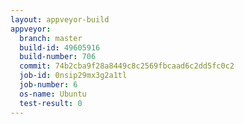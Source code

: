 ```yaml
---
layout: appveyor-build
appveyor:
  branch: master
  build-id: 49605916
  build-number: 706
  commit: 74b2cba9f28a8449c8c2569fbcaad6c2dd5fc0c2
  job-id: 0nsip29mx3g2a1tl
  job-number: 6
  os-name: Ubuntu
  test-result: 0
---
```

